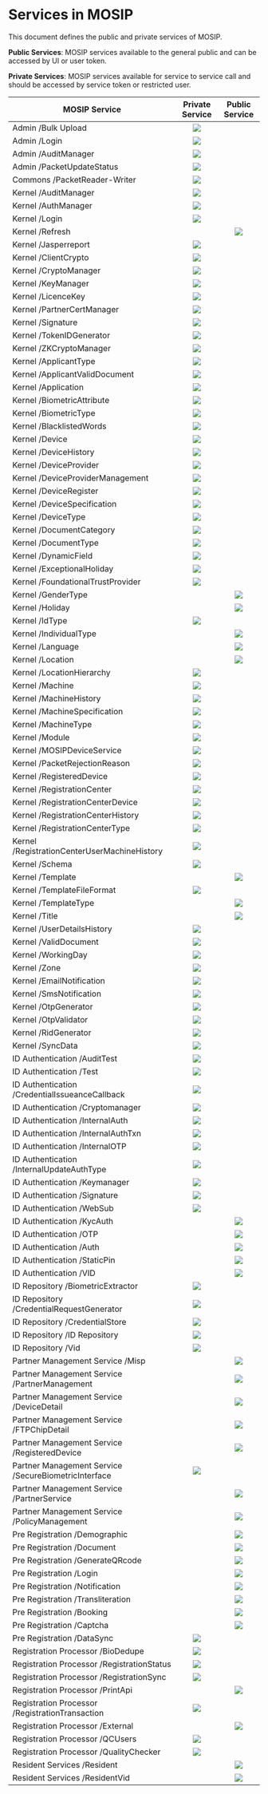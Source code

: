 # Services in MOSIP

This document defines the public and private services of MOSIP.

**Public Services**: MOSIP services available to the general public and can be accessed by UI or user token.

**Private Services**: MOSIP services available for service to service call and should be accessed by service token or restricted user.

| MOSIP Service                                          |               Private Service              |               Public Service               |
| ------------------------------------------------------ | :----------------------------------------: | :----------------------------------------: |
| Admin   /Bulk Upload                                   | ![](<\_images/tick (10) (1) (1) (96).png>) |                                            |
| Admin   /Login                                         | ![](<\_images/tick (10) (1) (1) (96).png>) |                                            |
| Admin   /AuditManager                                  | ![](<\_images/tick (10) (1) (1) (96).png>) |                                            |
| Admin   /PacketUpdateStatus                            | ![](<\_images/tick (10) (1) (1) (96).png>) |                                            |
| Commons   /PacketReader-Writer                         | ![](<\_images/tick (10) (1) (1) (96).png>) |                                            |
| Kernel   /AuditManager                                 | ![](<\_images/tick (10) (1) (1) (96).png>) |                                            |
| Kernel   /AuthManager                                  | ![](<\_images/tick (10) (1) (1) (96).png>) |                                            |
| Kernel   /Login                                        | ![](<\_images/tick (10) (1) (1) (96).png>) |                                            |
| Kernel   /Refresh                                      |                                            | ![](<\_images/tick (10) (1) (1) (96).png>) |
| Kernel   /Jasperreport                                 | ![](<\_images/tick (10) (1) (1) (96).png>) |                                            |
| Kernel   /ClientCrypto                                 | ![](<\_images/tick (10) (1) (1) (96).png>) |                                            |
| Kernel   /CryptoManager                                | ![](<\_images/tick (10) (1) (1) (96).png>) |                                            |
| Kernel   /KeyManager                                   | ![](<\_images/tick (10) (1) (1) (96).png>) |                                            |
| Kernel   /LicenceKey                                   | ![](<\_images/tick (10) (1) (1) (96).png>) |                                            |
| Kernel   /PartnerCertManager                           | ![](<\_images/tick (10) (1) (1) (96).png>) |                                            |
| Kernel   /Signature                                    | ![](<\_images/tick (10) (1) (1) (96).png>) |                                            |
| Kernel   /TokenIDGenerator                             | ![](<\_images/tick (10) (1) (1) (96).png>) |                                            |
| Kernel   /ZKCryptoManager                              | ![](<\_images/tick (10) (1) (1) (96).png>) |                                            |
| Kernel   /ApplicantType                                | ![](<\_images/tick (10) (1) (1) (96).png>) |                                            |
| Kernel   /ApplicantValidDocument                       | ![](<\_images/tick (10) (1) (1) (96).png>) |                                            |
| Kernel   /Application                                  | ![](<\_images/tick (10) (1) (1) (96).png>) |                                            |
| Kernel   /BiometricAttribute                           | ![](<\_images/tick (10) (1) (1) (96).png>) |                                            |
| Kernel   /BiometricType                                | ![](<\_images/tick (10) (1) (1) (96).png>) |                                            |
| Kernel   /BlacklistedWords                             | ![](<\_images/tick (10) (1) (1) (96).png>) |                                            |
| Kernel   /Device                                       | ![](<\_images/tick (10) (1) (1) (96).png>) |                                            |
| Kernel   /DeviceHistory                                | ![](<\_images/tick (10) (1) (1) (96).png>) |                                            |
| Kernel   /DeviceProvider                               | ![](<\_images/tick (10) (1) (1) (96).png>) |                                            |
| Kernel   /DeviceProviderManagement                     | ![](<\_images/tick (10) (1) (1) (96).png>) |                                            |
| Kernel   /DeviceRegister                               | ![](<\_images/tick (10) (1) (1) (96).png>) |                                            |
| Kernel   /DeviceSpecification                          | ![](<\_images/tick (10) (1) (1) (96).png>) |                                            |
| Kernel   /DeviceType                                   | ![](<\_images/tick (10) (1) (1) (96).png>) |                                            |
| Kernel   /DocumentCategory                             | ![](<\_images/tick (10) (1) (1) (96).png>) |                                            |
| Kernel   /DocumentType                                 | ![](<\_images/tick (10) (1) (1) (96).png>) |                                            |
| Kernel   /DynamicField                                 | ![](<\_images/tick (10) (1) (1) (96).png>) |                                            |
| Kernel   /ExceptionalHoliday                           | ![](<\_images/tick (10) (1) (1) (96).png>) |                                            |
| Kernel   /FoundationalTrustProvider                    | ![](<\_images/tick (10) (1) (1) (96).png>) |                                            |
| Kernel   /GenderType                                   |                                            | ![](<\_images/tick (10) (1) (1) (96).png>) |
| Kernel   /Holiday                                      |                                            | ![](<\_images/tick (10) (1) (1) (96).png>) |
| Kernel   /IdType                                       | ![](<\_images/tick (10) (1) (1) (96).png>) |                                            |
| Kernel   /IndividualType                               |                                            | ![](<\_images/tick (10) (1) (1) (96).png>) |
| Kernel   /Language                                     |                                            | ![](<\_images/tick (10) (1) (1) (96).png>) |
| Kernel   /Location                                     |                                            | ![](<\_images/tick (10) (1) (1) (96).png>) |
| Kernel   /LocationHierarchy                            | ![](<\_images/tick (10) (1) (1) (96).png>) |                                            |
| Kernel   /Machine                                      | ![](<\_images/tick (10) (1) (1) (96).png>) |                                            |
| Kernel   /MachineHistory                               | ![](<\_images/tick (10) (1) (1) (96).png>) |                                            |
| Kernel   /MachineSpecification                         | ![](<\_images/tick (10) (1) (1) (96).png>) |                                            |
| Kernel   /MachineType                                  | ![](<\_images/tick (10) (1) (1) (96).png>) |                                            |
| Kernel   /Module                                       | ![](<\_images/tick (10) (1) (1) (96).png>) |                                            |
| Kernel   /MOSIPDeviceService                           | ![](<\_images/tick (10) (1) (1) (96).png>) |                                            |
| Kernel   /PacketRejectionReason                        | ![](<\_images/tick (10) (1) (1) (96).png>) |                                            |
| Kernel   /RegisteredDevice                             | ![](<\_images/tick (10) (1) (1) (96).png>) |                                            |
| Kernel   /RegistrationCenter                           | ![](<\_images/tick (10) (1) (1) (96).png>) |                                            |
| Kernel   /RegistrationCenterDevice                     | ![](<\_images/tick (10) (1) (1) (96).png>) |                                            |
| Kernel   /RegistrationCenterHistory                    | ![](<\_images/tick (10) (1) (1) (96).png>) |                                            |
| Kernel   /RegistrationCenterType                       | ![](<\_images/tick (10) (1) (1) (96).png>) |                                            |
| Kernel   /RegistrationCenterUserMachineHistory         | ![](<\_images/tick (10) (1) (1) (96).png>) |                                            |
| Kernel   /Schema                                       | ![](<\_images/tick (10) (1) (1) (96).png>) |                                            |
| Kernel   /Template                                     |                                            | ![](<\_images/tick (10) (1) (1) (96).png>) |
| Kernel   /TemplateFileFormat                           | ![](<\_images/tick (10) (1) (1) (96).png>) |                                            |
| Kernel   /TemplateType                                 |                                            | ![](<\_images/tick (10) (1) (1) (96).png>) |
| Kernel   /Title                                        |                                            | ![](<\_images/tick (10) (1) (1) (96).png>) |
| Kernel   /UserDetailsHistory                           | ![](<\_images/tick (10) (1) (1) (96).png>) |                                            |
| Kernel   /ValidDocument                                | ![](<\_images/tick (10) (1) (1) (96).png>) |                                            |
| Kernel   /WorkingDay                                   | ![](<\_images/tick (10) (1) (1) (96).png>) |                                            |
| Kernel   /Zone                                         | ![](<\_images/tick (10) (1) (1) (96).png>) |                                            |
| Kernel   /EmailNotification                            | ![](<\_images/tick (10) (1) (1) (96).png>) |                                            |
| Kernel   /SmsNotification                              | ![](<\_images/tick (10) (1) (1) (96).png>) |                                            |
| Kernel   /OtpGenerator                                 | ![](<\_images/tick (10) (1) (1) (96).png>) |                                            |
| Kernel   /OtpValidator                                 | ![](<\_images/tick (10) (1) (1) (96).png>) |                                            |
| Kernel   /RidGenerator                                 | ![](<\_images/tick (10) (1) (1) (96).png>) |                                            |
| Kernel   /SyncData                                     | ![](<\_images/tick (10) (1) (1) (96).png>) |                                            |
| ID Authentication   /AuditTest                         | ![](<\_images/tick (10) (1) (1) (96).png>) |                                            |
| ID Authentication   /Test                              | ![](<\_images/tick (10) (1) (1) (96).png>) |                                            |
| ID Authentication   /CredentialIssueanceCallback       | ![](<\_images/tick (10) (1) (1) (96).png>) |                                            |
| ID Authentication   /Cryptomanager                     | ![](<\_images/tick (10) (1) (1) (96).png>) |                                            |
| ID Authentication   /InternalAuth                      | ![](<\_images/tick (10) (1) (1) (96).png>) |                                            |
| ID Authentication   /InternalAuthTxn                   | ![](<\_images/tick (10) (1) (1) (96).png>) |                                            |
| ID Authentication   /InternalOTP                       | ![](<\_images/tick (10) (1) (1) (96).png>) |                                            |
| ID Authentication   /InternalUpdateAuthType            | ![](<\_images/tick (10) (1) (1) (96).png>) |                                            |
| ID Authentication   /Keymanager                        | ![](<\_images/tick (10) (1) (1) (96).png>) |                                            |
| ID Authentication   /Signature                         | ![](<\_images/tick (10) (1) (1) (96).png>) |                                            |
| ID Authentication   /WebSub                            | ![](<\_images/tick (10) (1) (1) (96).png>) |                                            |
| ID Authentication   /KycAuth                           |                                            | ![](<\_images/tick (10) (1) (1) (96).png>) |
| ID Authentication   /OTP                               |                                            | ![](<\_images/tick (10) (1) (1) (96).png>) |
| ID Authentication   /Auth                              |                                            | ![](<\_images/tick (10) (1) (1) (96).png>) |
| ID Authentication   /StaticPin                         |                                            | ![](<\_images/tick (10) (1) (1) (96).png>) |
| ID Authentication   /VID                               |                                            | ![](<\_images/tick (10) (1) (1) (96).png>) |
| ID Repository   /BiometricExtractor                    | ![](<\_images/tick (10) (1) (1) (96).png>) |                                            |
| ID Repository   /CredentialRequestGenerator            | ![](<\_images/tick (10) (1) (1) (96).png>) |                                            |
| ID Repository   /CredentialStore                       | ![](<\_images/tick (10) (1) (1) (96).png>) |                                            |
| ID Repository   /ID Repository                         | ![](<\_images/tick (10) (1) (1) (96).png>) |                                            |
| ID Repository   /Vid                                   | ![](<\_images/tick (10) (1) (1) (96).png>) |                                            |
| Partner Management Service   /Misp                     |                                            | ![](<\_images/tick (10) (1) (1) (96).png>) |
| Partner Management Service   /PartnerManagement        |                                            | ![](<\_images/tick (10) (1) (1) (96).png>) |
| Partner Management Service   /DeviceDetail             |                                            | ![](<\_images/tick (10) (1) (1) (96).png>) |
| Partner Management Service   /FTPChipDetail            |                                            | ![](<\_images/tick (10) (1) (1) (96).png>) |
| Partner Management Service   /RegisteredDevice         |                                            | ![](<\_images/tick (10) (1) (1) (96).png>) |
| Partner Management Service   /SecureBiometricInterface | ![](<\_images/tick (10) (1) (1) (96).png>) |                                            |
| Partner Management Service   /PartnerService           |                                            | ![](<\_images/tick (10) (1) (1) (96).png>) |
| Partner Management Service   /PolicyManagement         |                                            | ![](<\_images/tick (10) (1) (1) (96).png>) |
| Pre Registration   /Demographic                        |                                            | ![](<\_images/tick (10) (1) (1) (96).png>) |
| Pre Registration   /Document                           |                                            | ![](<\_images/tick (10) (1) (1) (96).png>) |
| Pre Registration   /GenerateQRcode                     |                                            | ![](<\_images/tick (10) (1) (1) (96).png>) |
| Pre Registration   /Login                              |                                            | ![](<\_images/tick (10) (1) (1) (96).png>) |
| Pre Registration  /Notification                        |                                            | ![](<\_images/tick (10) (1) (1) (96).png>) |
| Pre Registration   /Transliteration                    |                                            | ![](<\_images/tick (10) (1) (1) (96).png>) |
| Pre Registration   /Booking                            |                                            | ![](<\_images/tick (10) (1) (1) (96).png>) |
| Pre Registration   /Captcha                            |                                            | ![](<\_images/tick (10) (1) (1) (96).png>) |
| Pre Registration   /DataSync                           | ![](<\_images/tick (10) (1) (1) (96).png>) |                                            |
| Registration Processor   /BioDedupe                    | ![](<\_images/tick (10) (1) (1) (96).png>) |                                            |
| Registration Processor   /RegistrationStatus           | ![](<\_images/tick (10) (1) (1) (96).png>) |                                            |
| Registration Processor   /RegistrationSync             | ![](<\_images/tick (10) (1) (1) (96).png>) |                                            |
| Registration Processor   /PrintApi                     |                                            | ![](<\_images/tick (10) (1) (1) (96).png>) |
| Registration Processor   /RegistrationTransaction      | ![](<\_images/tick (10) (1) (1) (96).png>) |                                            |
| Registration Processor   /External                     |                                            | ![](<\_images/tick (10) (1) (1) (96).png>) |
| Registration Processor   /QCUsers                      | ![](<\_images/tick (10) (1) (1) (96).png>) |                                            |
| Registration Processor   /QualityChecker               | ![](<\_images/tick (10) (1) (1) (96).png>) |                                            |
| Resident Services  /Resident                           |                                            | ![](<\_images/tick (10) (1) (1) (96).png>) |
| Resident Services  /ResidentVid                        |                                            | ![](<\_images/tick (10) (1) (1) (96).png>) |
